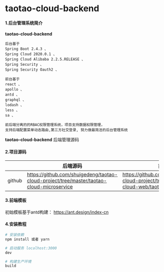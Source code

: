 
# taotao-cloud-backend

#### 1.后台管理系统简介

**taotao-cloud-backend** 
```
后台基于
Spring Boot 2.4.3 、
Spring Cloud 2020.0.1 、
Spring Cloud Alibaba 2.2.5.RELEASE 、
Spring Security 、
Spring Security Oauth2 、

前台基于
react 、
apollo 、
antd 、
graphql 、
lodash 、
less 、
sa 、

前后端分离的的RBAC权限管理系统，项目支持数据权限管理，
支持后端配置菜单动态路由,第三方社交登录, 努力做最简洁的后台管理系统
```

**taotao-cloud-backend** 后端管理源码

#### 2.项目源码

|     |   后端源码  |   前端源码  |
|---  |--- | --- |
|  github   |  https://github.com/shuigedeng/taotao-cloud-project/tree/master/taotao-cloud-microservice  |  https://github.com/shuigedeng/taotao-cloud-project/tree/master/taotao-cloud-web/taotao-cloud-backend   |


#### 3.前端模板

初始模板基于antd构建： https://ant.design/index-cn


#### 4.安装教程

``` bash
# 安装依赖
npm install 或者 yarn 

# 启动服务 localhost:3000
dev

# 构建生产环境
build
```

